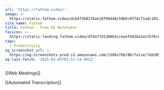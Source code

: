 ```yaml
---
url: 'https://fathom.video/'
image: >-
  https://static.fathom.video/dcb4f3b017bae18f98448c59b5c9f74c71adc101/images/get_fathom_free.png
site_name: Fathom
title: Fathom - Free AI Notetaker
favicon: >-
  https://static-landing.fathom.video/d74a77d130863cceaefd416a3a1fb76c82bfea9b/img/favicon.svg
tags:
  - Productivity
og_screenshot_url: >-
  https://og-screenshots-prod.s3.amazonaws.com/1366x768/80/false/7eb305af3419f8eb5377a820f914037f7768318353ce6786f51310054f6097d0.jpeg
og-last-fetch: '2025-03-05T03:57:24.965Z'
---
```


[[Web Meetings]] 

[[Automated Transcription]]


